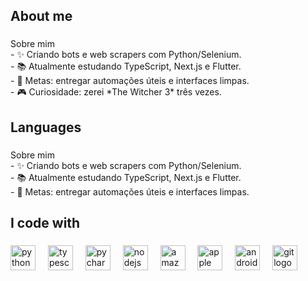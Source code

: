 

<h2 align="left">About me</h2>

###

<p align="left"> Sobre mim<br>- ✨ Criando bots e web scrapers com Python/Selenium.<br>- 📚 Atualmente estudando TypeScript, Next.js e Flutter.<br>- 🎯 Metas: entregar automações úteis e interfaces limpas.<br>- 🎮 Curiosidade: zerei *The Witcher 3* três vezes.</p>

###

<h2 align="left">Languages</h2>

###

<p align="left">Sobre mim<br>- ✨ Criando bots e web scrapers com Python/Selenium.<br>- 📚 Atualmente estudando TypeScript, Next.js e Flutter.<br>- 🎯 Metas: entregar automações úteis e interfaces limpas.</p>

###

<h2 align="left">I code with</h2>

###

<div align="left">
  <img src="https://cdn.jsdelivr.net/gh/devicons/devicon/icons/python/python-original.svg" height="40" alt="python logo"  />
  <img width="12" />
  <img src="https://cdn.jsdelivr.net/gh/devicons/devicon/icons/typescript/typescript-original.svg" height="40" alt="typescript logo"  />
  <img width="12" />
  <img src="https://cdn.jsdelivr.net/gh/devicons/devicon/icons/pycharm/pycharm-original.svg" height="40" alt="pycharm logo"  />
  <img width="12" />
  <img src="https://cdn.jsdelivr.net/gh/devicons/devicon/icons/nodejs/nodejs-original.svg" height="40" alt="nodejs logo"  />
  <img width="12" />
  <img src="https://cdn.jsdelivr.net/gh/devicons/devicon/icons/amazonwebservices/amazonwebservices-line-wordmark.svg" height="40" alt="amazonwebservices logo"  />
  <img width="12" />
  <img src="https://cdn.jsdelivr.net/gh/devicons/devicon/icons/apple/apple-original.svg" height="40" alt="apple logo"  />
  <img width="12" />
  <img src="https://cdn.jsdelivr.net/gh/devicons/devicon/icons/androidstudio/androidstudio-original.svg" height="40" alt="androidstudio logo"  />
  <img width="12" />
  <img src="https://cdn.jsdelivr.net/gh/devicons/devicon/icons/git/git-original.svg" height="40" alt="git logo"  />
</div>

###
